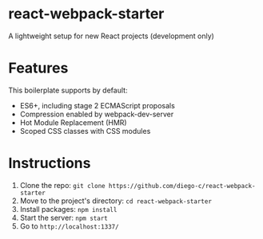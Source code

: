 # react-webpack-starter

A lightweight setup for new React projects (development only)

# Features

This boilerplate supports by default:

- ES6+, including stage 2 ECMAScript proposals 
- Compression enabled by webpack-dev-server
- Hot Module Replacement (HMR)
- Scoped CSS classes with CSS modules

# Instructions

1. Clone the repo: `git clone https://github.com/diego-c/react-webpack-starter`
2. Move to the project's directory: `cd react-webpack-starter`
3. Install packages: `npm install`
4. Start the server: `npm start`
5. Go to `http://localhost:1337/`
